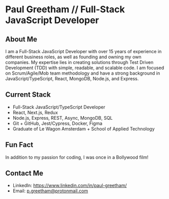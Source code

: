 # Paul Greetham // Full-Stack JavaScript Developer

## About Me

I am a Full-Stack JavaScript Developer with over 15 years of experience in different business roles, as well as founding and owning my own companies. My expertise lies in creating solutions through Test Driven Development (TDD) with simple, readable, and scalable code. I am focused on Scrum/Agile/Mob team methodology and have a strong background in JavaScript/TypeScript, React, MongoDB, Node.js, and Express.

## Current Stack

- Full-Stack JavaScript/TypeScript Developer
- React, Next.js, Redux
- Node.js, Express, REST, Async, MongoDB, SQL
- Git + GitHub, Jest/Cypress, Docker, Figma
- Graduate of Le Wagon Amsterdam + School of Applied Technology

## Fun Fact

In addition to my passion for coding, I was once in a Bollywood film!

## Contact Me

- LinkedIn: https://www.linkedin.com/in/paul-greetham/
- Email: p.greetham@protonmail.com
